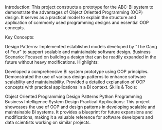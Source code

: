 
Introduction:
This project constructs a prototype for the ABC-BI system to demonstrate the advantages of Object Oriented Programming (OOP) design. It serves as a practical model to explain the structure and application of commonly used programming designs and essential OOP concepts.

Key Concepts:

Design Patterns: Implemented established models developed by "The Gang of Four" to support scalable and maintainable software design.
Business Scenario: Focused on building a design that can be readily expanded in the future without heavy modifications.
Highlights:

Developed a comprehensive BI system prototype using OOP principles.
Demonstrated the use of various design patterns to enhance software scalability and maintainability.
Provided a detailed explanation of OOP concepts with practical applications in a BI context.
Skills & Tools:

Object Oriented Programming
Design Patterns
Python Programming
Business Intelligence System Design
Practical Applications:
This project showcases the use of OOP and design patterns in developing scalable and maintainable BI systems. It provides a blueprint for future expansions and modifications, making it a valuable reference for software developers and data scientists working on similar projects.
